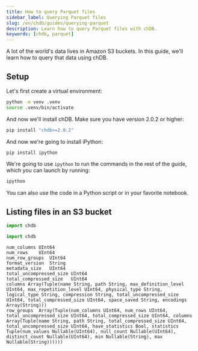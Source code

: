 ```yaml
---
title: How to query Parquet files
sidebar_label: Querying Parquet files
slug: /en/chdb/guides/querying-parquet
description: Learn how to query Parquet files with chDB.
keywords: [chdb, parquet]
---
```


A lot of the world's data lives in Amazon S3 buckets.
In this guide, we'll learn how to query that data using chDB.

## Setup

Let's first create a virtual environment:

```bash
python -m venv .venv
source .venv/bin/activate
```

And now we'll install chDB.
Make sure you have version 2.0.2 or higher:

```bash
pip install "chdb>=2.0.2"
```

And now we're going to install iPython:

```bash
pip install ipython
```

We're going to use `ipython` to run the commands in the rest of the guide, which you can launch by running:

```bash
ipython
```

You can also use the code in a Python script or in your favorite notebook.

## Listing files in an S3 bucket

```python
import chdb
```

```python
import chdb
```

```text
num_columns	UInt64
num_rows	UInt64
num_row_groups	UInt64
format_version	String
metadata_size	UInt64
total_uncompressed_size	UInt64
total_compressed_size	UInt64
columns	Array(Tuple(name String, path String, max_definition_level UInt64, max_repetition_level UInt64, physical_type String, logical_type String, compression String, total_uncompressed_size UInt64, total_compressed_size UInt64, space_saved String, encodings Array(String)))
row_groups	Array(Tuple(num_columns UInt64, num_rows UInt64, total_uncompressed_size UInt64, total_compressed_size UInt64, columns Array(Tuple(name String, path String, total_compressed_size UInt64, total_uncompressed_size UInt64, have_statistics Bool, statistics Tuple(num_values Nullable(UInt64), null_count Nullable(UInt64), distinct_count Nullable(UInt64), min Nullable(String), max Nullable(String))))))
```